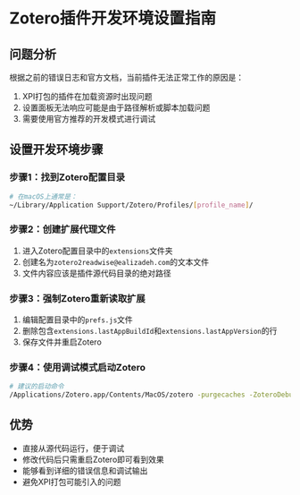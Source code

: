 # Zotero插件开发环境设置指南

## 问题分析
根据之前的错误日志和官方文档，当前插件无法正常工作的原因是：
1. XPI打包的插件在加载资源时出现问题
2. 设置面板无法响应可能是由于路径解析或脚本加载问题
3. 需要使用官方推荐的开发模式进行调试

## 设置开发环境步骤

### 步骤1：找到Zotero配置目录
```bash
# 在macOS上通常是：
~/Library/Application Support/Zotero/Profiles/[profile_name]/
```

### 步骤2：创建扩展代理文件
1. 进入Zotero配置目录中的`extensions`文件夹
2. 创建名为`zotero2readwise@ealizadeh.com`的文本文件
3. 文件内容应该是插件源代码目录的绝对路径

### 步骤3：强制Zotero重新读取扩展
1. 编辑配置目录中的`prefs.js`文件
2. 删除包含`extensions.lastAppBuildId`和`extensions.lastAppVersion`的行
3. 保存文件并重启Zotero

### 步骤4：使用调试模式启动Zotero
```bash
# 建议的启动命令
/Applications/Zotero.app/Contents/MacOS/zotero -purgecaches -ZoteroDebugText -jsconsole
```

## 优势
- 直接从源代码运行，便于调试
- 修改代码后只需重启Zotero即可看到效果
- 能够看到详细的错误信息和调试输出
- 避免XPI打包可能引入的问题

